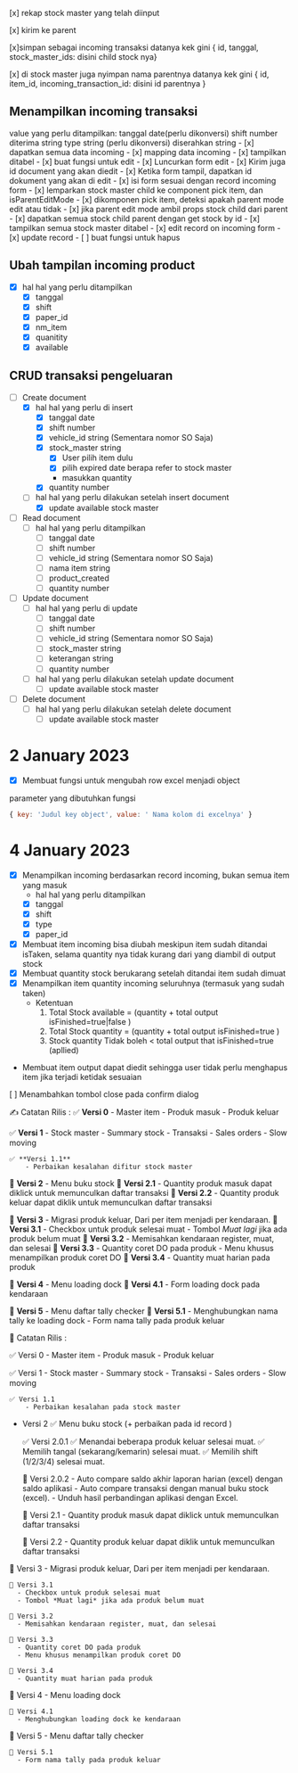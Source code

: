 [x] rekap stock master yang telah diinput

[x] kirim ke parent

[x]simpan sebagai incoming transaksi
datanya kek gini { id, tanggal, stock_master_ids: disini child stock nya}

[x] di stock master juga nyimpan nama parentnya
datanya kek gini { id, item_id, incoming_transaction_id: disini id parentnya }

<!-- 28 Desember 2022 -->

## Menampilkan incoming transaksi

value yang perlu ditampilkan:
tanggal date(perlu dikonversi)
shift number
diterima string
type string (perlu dikonversi)
diserahkan string - [x] dapatkan semua data incoming - [x] mapping data incoming - [x] tampilkan ditabel - [x] buat fungsi untuk edit - [x] Luncurkan form edit - [x] Kirim juga id document yang akan diedit - [x] Ketika form tampil, dapatkan id dokument yang akan di edit - [x] isi form sesuai dengan record incoming form - [x] lemparkan stock master child ke component pick item, dan isParentEditMode - [x] dikomponen pick item, deteksi apakah parent mode edit atau tidak - [x] jika parent edit mode ambil props stock child dari parent - [x] dapatkan semua stock child parent dengan get stock by id - [x] tampilkan semua stock master ditabel - [x] edit record on incoming form - [x] update record - [ ] buat fungsi untuk hapus

<!-- 29 desember 2022 -->

## Ubah tampilan incoming product

- [x] hal hal yang perlu ditampilkan
  - [x] tanggal
  - [x] shift
  - [x] paper_id
  - [x] nm_item
  - [x] quanitity
  - [x] available

## CRUD transaksi pengeluaran

- [ ] Create document
  - [x] hal hal yang perlu di insert
    - [x] tanggal date
    - [x] shift number
    - [x] vehicle_id string (Sementara nomor SO Saja)
    - [x] stock_master string
      - [x] User pilih item dulu
      - [x] pilih expired date berapa refer to stock master
      - masukkan quantity
    - [x] quantity number
  - [ ] hal hal yang perlu dilakukan setelah insert document
    - [x] update available stock master
- [ ] Read document
  - [ ] hal hal yang perlu ditampilkan
    - [ ] tanggal date
    - [ ] shift number
    - [ ] vehicle_id string (Sementara nomor SO Saja)
    - [ ] nama item string
    - [ ] product_created
    - [ ] quantity number
- [ ] Update document
  - [ ] hal hal yang perlu di update
    - [ ] tanggal date
    - [ ] shift number
    - [ ] vehicle_id string (Sementara nomor SO Saja)
    - [ ] stock_master string
    - [ ] keterangan string
    - [ ] quantity number
  - [ ] hal hal yang perlu dilakukan setelah update document
    - [ ] update available stock master
- [ ] Delete document
  - [ ] hal hal yang perlu dilakukan setelah delete document
    - [ ] update available stock master

# 2 January 2023

- [x] Membuat fungsi untuk mengubah row excel menjadi object

parameter yang dibutuhkan fungsi

```javascript
{ key: 'Judul key object', value: ' Nama kolom di excelnya' }
```

# 4 January 2023

- [x] Menampilkan incoming berdasarkan record incoming, bukan semua item yang masuk
  - hal hal yang perlu ditampilkan
  - [x] tanggal
  - [x] shift
  - [x] type
  - [x] paper_id
- [x] Membuat item incoming bisa diubah meskipun item sudah ditandai isTaken, selama quantity nya tidak kurang dari yang diambil di output stock
- [x] Membuat quantity stock berukarang setelah ditandai item sudah dimuat
- [x] Menampilkan item quantity incoming seluruhnya (termasuk yang sudah taken)
  - Ketentuan
    1.  Total Stock available = (quantity + total output isFinished=true|false )
    2.  Total Stock quantity = (quantity + total output isFinished=true )
    3.  Stock quantity Tidak boleh < total output that isFinished=true (apllied)
- Membuat item output dapat diedit sehingga user tidak perlu menghapus item jika terjadi ketidak sesuaian

[ ] Menambahkan tombol close pada confirm dialog


✍️ Catatan Rilis :
✅ **Versi 0** 
    - Master item
    - Produk masuk
    - Produk keluar

✅ **Versi 1**
    - Stock master
    - Summary stock
    - Transaksi
    - Sales orders
    - Slow moving

    ✅ **Versi 1.1**
        - Perbaikan kesalahan difitur stock master
  
🙏 **Versi 2**
    - Menu buku stock
    🙏 **Versi 2.1** 
        - Quantity produk masuk dapat diklick 
          untuk memunculkan daftar transaksi
    🙏 **Versi 2.2** 
        - Quantity produk keluar dapat diklik 
          untuk memunculkan daftar transaksi

🙏 **Versi 3**
    - Migrasi produk keluar,
      Dari per item menjadi per kendaraan.
    🙏 **Versi 3.1** 
      - Checkbox untuk produk selesai muat
      - Tombol *Muat lagi* jika ada produk belum muat
    🙏 **Versi 3.2**
      - Memisahkan kendaraan register, muat, dan selesai
    🙏 **Versi 3.3**
      - Quantity coret DO pada produk
      - Menu khusus menampilkan produk coret DO
    🙏 **Versi 3.4**
      - Quantity muat harian pada produk
  
🙏 **Versi 4**
    - Menu loading dock
    🙏 **Versi 4.1**
      - Form loading dock pada kendaraan

🙏 **Versi 5**
    - Menu daftar tally checker
    🙏 **Versi 5.1**
      - Menghubungkan nama tally ke loading dock
      - Form nama tally pada produk keluar

📖 Catatan Rilis :

✅ Versi 0 
    - Master item
    - Produk masuk
    - Produk keluar

✅ Versi 1
    - Stock master
    - Summary stock
    - Transaksi
    - Sales orders
    - Slow moving

    ✅ Versi 1.1
        - Perbaikan kesalahan pada stock master
  
 - Versi 2
    ✅ Menu buku stock (+ perbaikan pada id record )
  
    ✅ Versi 2.0.1
        ✅ Menandai beberapa produk keluar selesai muat.
          ✅ Memilih tangal (sekarang/kemarin) selesai muat.
          ✅ Memilih shift (1/2/3/4) selesai muat.
  
    🙏 Versi 2.0.2
        - Auto compare saldo akhir laporan harian (excel) dengan saldo aplikasi
        - Auto compare transaksi dengan manual buku stock (excel).
        - Unduh hasil perbandingan aplikasi dengan Excel.
    
    🙏 Versi 2.1 
        - Quantity produk masuk dapat diklick 
          untuk memunculkan daftar transaksi
    
    🙏 Versi 2.2 
        - Quantity produk keluar dapat diklik 
          untuk memunculkan daftar transaksi

🙏 Versi 3
    - Migrasi produk keluar,
      Dari per item menjadi per kendaraan.
    
    🙏 Versi 3.1 
      - Checkbox untuk produk selesai muat
      - Tombol *Muat lagi* jika ada produk belum muat
    
    🙏 Versi 3.2
      - Memisahkan kendaraan register, muat, dan selesai
    
    🙏 Versi 3.3
      - Quantity coret DO pada produk
      - Menu khusus menampilkan produk coret DO
    
    🙏 Versi 3.4
      - Quantity muat harian pada produk
  
🙏 Versi 4
    - Menu loading dock
    
    🙏 Versi 4.1
      - Menghubungkan loading dock ke kendaraan

🙏 Versi 5
    - Menu daftar tally checker
    
    🙏 Versi 5.1
      - Form nama tally pada produk keluar

